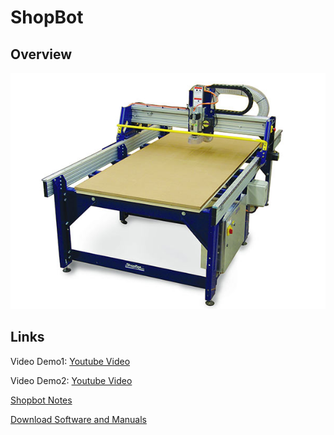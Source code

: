 # ShopBot

## Overview
 

![RolandSense](images/shopbot1.jpg)

## Links

Video Demo1: [Youtube Video](https://www.youtube.com/watch?v=g7QI_q2ntdo)  

Video Demo2: [Youtube Video](https://www.youtube.com/watch?v=_XiCnMQyi-4)  

[Shopbot Notes](http://fab.academany.org/2018/labs/fablabcept/students/adhitya-ss/week-8.html)

[Download Software and Manuals](https://support.shopbottools.com/products)
